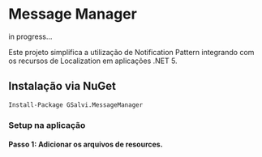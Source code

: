 # Message Manager
in progress...

Este projeto simplifica a utilização de Notification Pattern integrando com os recursos de Localization em aplicações .NET 5.

## Instalação via NuGet

    Install-Package GSalvi.MessageManager
    
### Setup na aplicação

#### Passo 1: Adicionar os arquivos de resources.
